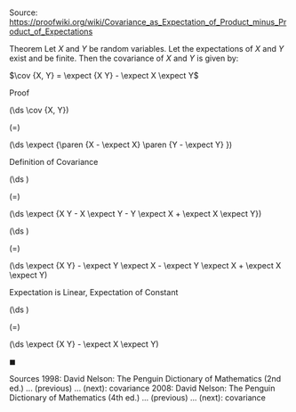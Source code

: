 # 

Source: https://proofwiki.org/wiki/Covariance_as_Expectation_of_Product_minus_Product_of_Expectations

Theorem
Let $X$ and $Y$ be random variables. 
Let the expectations of $X$ and $Y$ exist and be finite. 
Then the covariance of $X$ and $Y$ is given by: 

$\cov {X, Y} = \expect {X Y} - \expect X \expect Y$


Proof













\(\ds \cov {X, Y}\)

\(=\)







\(\ds \expect {\paren {X - \expect X} \paren {Y - \expect Y} }\)





Definition of Covariance














\(\ds \)

\(=\)







\(\ds \expect {X Y - X \expect Y - Y \expect X + \expect X \expect Y}\)




















\(\ds \)

\(=\)







\(\ds \expect {X Y} - \expect Y \expect X - \expect Y \expect X + \expect X \expect Y\)





Expectation is Linear, Expectation of Constant














\(\ds \)

\(=\)







\(\ds \expect {X Y} - \expect X \expect Y\)









$\blacksquare$


Sources
1998: David Nelson: The Penguin Dictionary of Mathematics (2nd ed.) ... (previous) ... (next): covariance
2008: David Nelson: The Penguin Dictionary of Mathematics (4th ed.) ... (previous) ... (next): covariance




